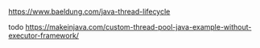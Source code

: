 https://www.baeldung.com/java-thread-lifecycle

todo
https://makeinjava.com/custom-thread-pool-java-example-without-executor-framework/